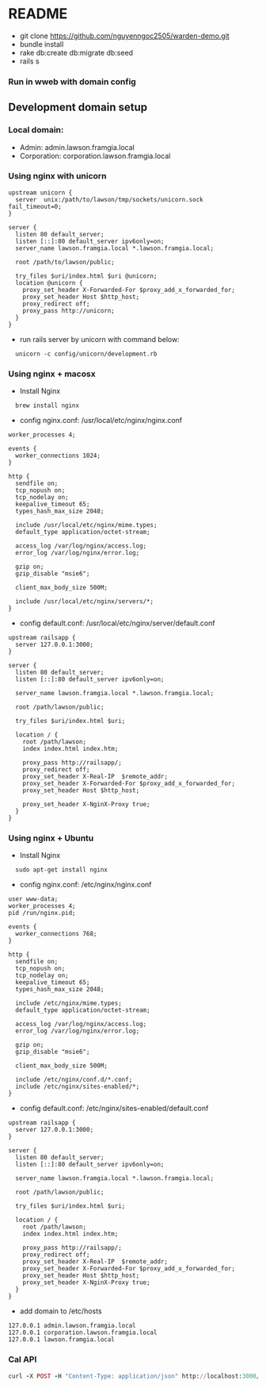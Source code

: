 # README

- git clone https://github.com/nguyenngoc2505/warden-demo.git
- bundle install
- rake db:create db:migrate db:seed
- rails s

### Run in wweb with domain config
## Development domain setup
### Local domain:
- Admin: admin.lawson.framgia.local
- Corporation: corporation.lawson.framgia.local

### Using nginx with unicorn
```
upstream unicorn {
  server  unix:/path/to/lawson/tmp/sockets/unicorn.sock fail_timeout=0;
}

server {
  listen 80 default_server;
  listen [::]:80 default_server ipv6only=on;
  server_name lawson.framgia.local *.lawson.framgia.local;

  root /path/to/lawson/public;

  try_files $uri/index.html $uri @unicorn;
  location @unicorn {
    proxy_set_header X-Forwarded-For $proxy_add_x_forwarded_for;
    proxy_set_header Host $http_host;
    proxy_redirect off;
    proxy_pass http://unicorn;
  }
}
```

* run rails server by unicorn with command below:
```
  unicorn -c config/unicorn/development.rb
```

### Using nginx + macosx
*  Install Nginx
```
  brew install nginx
```

*  config nginx.conf: /usr/local/etc/nginx/nginx.conf

```
worker_processes 4;

events {
  worker_connections 1024;
}

http {
  sendfile on;
  tcp_nopush on;
  tcp_nodelay on;
  keepalive_timeout 65;
  types_hash_max_size 2048;

  include /usr/local/etc/nginx/mime.types;
  default_type application/octet-stream;

  access_log /var/log/nginx/access.log;
  error_log /var/log/nginx/error.log;

  gzip on;
  gzip_disable "msie6";

  client_max_body_size 500M;

  include /usr/local/etc/nginx/servers/*;
}
```

*  config default.conf: /usr/local/etc/nginx/server/default.conf

```
upstream railsapp {
  server 127.0.0.1:3000;
}

server {
  listen 80 default_server;
  listen [::]:80 default_server ipv6only=on;

  server_name lawson.framgia.local *.lawson.framgia.local;

  root /path/lawson/public;

  try_files $uri/index.html $uri;

  location / {
    root /path/lawson;
    index index.html index.htm;

    proxy_pass http://railsapp/;
    proxy_redirect off;
    proxy_set_header X-Real-IP  $remote_addr;
    proxy_set_header X-Forwarded-For $proxy_add_x_forwarded_for;
    proxy_set_header Host $http_host;

    proxy_set_header X-NginX-Proxy true;
  }
}
```
### Using nginx + Ubuntu

*  Install Nginx
```
  sudo apt-get install nginx
```

*  config nginx.conf: /etc/nginx/nginx.conf

```
user www-data;
worker_processes 4;
pid /run/nginx.pid;

events {
  worker_connections 768;
}

http {
  sendfile on;
  tcp_nopush on;
  tcp_nodelay on;
  keepalive_timeout 65;
  types_hash_max_size 2048;

  include /etc/nginx/mime.types;
  default_type application/octet-stream;

  access_log /var/log/nginx/access.log;
  error_log /var/log/nginx/error.log;

  gzip on;
  gzip_disable "msie6";

  client_max_body_size 500M;

  include /etc/nginx/conf.d/*.conf;
  include /etc/nginx/sites-enabled/*;
}

```

*  config default.conf: /etc/nginx/sites-enabled/default.conf

```
upstream railsapp {
  server 127.0.0.1:3000;
}

server {
  listen 80 default_server;
  listen [::]:80 default_server ipv6only=on;

  server_name lawson.framgia.local *.lawson.framgia.local;

  root /path/lawson/public;

  try_files $uri/index.html $uri;

  location / {
    root /path/lawson;
    index index.html index.htm;

    proxy_pass http://railsapp/;
    proxy_redirect off;
    proxy_set_header X-Real-IP  $remote_addr;
    proxy_set_header X-Forwarded-For $proxy_add_x_forwarded_for;
    proxy_set_header Host $http_host;
    proxy_set_header X-NginX-Proxy true;
  }
}
```

*  add domain to /etc/hosts
```
127.0.0.1 admin.lawson.framgia.local
127.0.0.1 corporation.lawson.framgia.local
127.0.0.1 lawson.framgia.local
```

### Cal API
```ruby
curl -X POST -H "Content-Type: application/json" http://localhost:3000/v1/welcome -d '{"authentication_token":"447e50302f0cbf5b1a7951c603123c2ce354fd12"}'
```
